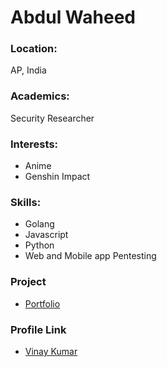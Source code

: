 # Abdul Waheed

### Location:

AP, India

### Academics:

Security Researcher

### Interests:

- Anime
- Genshin Impact


### Skills:

- Golang
- Javascript
- Python
- Web and Mobile app Pentesting

### Project

- [Portfolio](https://0xlinuxinet.netlify.app/)

### Profile Link

- [Vinay Kumar](https://github.com/Linuxinet)

